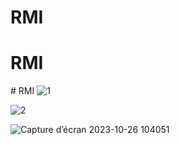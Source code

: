 # RMI
# RMI
#   R M I 
 
![1](https://github.com/ELHYANIIMANE/RMI/assets/125988825/0096bd3c-1e1a-4fe9-9045-c39293e0963c)



![2](https://github.com/ELHYANIIMANE/RMI/assets/125988825/adffe217-ef89-4984-8f74-78740b0a1028)




![Capture d’écran 2023-10-26 104051](https://github.com/ELHYANIIMANE/RMI/assets/125988825/4edb5a0b-6b6f-4d1c-8fc6-08b943d8ea99)
 
